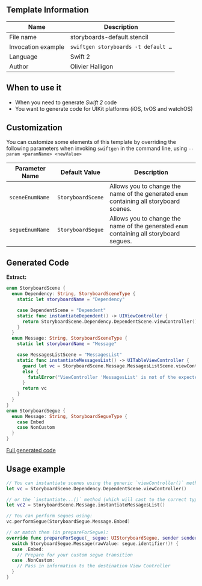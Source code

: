 ## Template Information

| Name      | Description       |
| --------- | ----------------- |
| File name | storyboards-default.stencil |
| Invocation example | `swiftgen storyboards -t default …` |
| Language | Swift 2 |
| Author | Olivier Halligon |

## When to use it

- When you need to generate *Swift 2* code
- You want to generate code for UIKit platforms (iOS, tvOS and watchOS)

## Customization

You can customize some elements of this template by overriding the following parameters when invoking `swiftgen` in the command line, using `--param <paramName> <newValue>`

| Parameter Name | Default Value | Description |
| -------------- | ------------- | ----------- |
| `sceneEnumName` | `StoryboardScene` | Allows you to change the name of the generated `enum` containing all storyboard scenes. |
| `segueEnumName` | `StoryboardSegue` | Allows you to change the name of the generated `enum` containing all storyboard segues. |

## Generated Code

**Extract:**

```swift
enum StoryboardScene {
  enum Dependency: String, StoryboardSceneType {
    static let storyboardName = "Dependency"

    case DependentScene = "Dependent"
    static func instantiateDependent() -> UIViewController {
      return StoryboardScene.Dependency.DependentScene.viewController()
    }
  }
  enum Message: String, StoryboardSceneType {
    static let storyboardName = "Message"

    case MessagesListScene = "MessagesList"
    static func instantiateMessagesList() -> UITableViewController {
      guard let vc = StoryboardScene.Message.MessagesListScene.viewController() as? UITableViewController
      else {
        fatalError("ViewController 'MessagesList' is not of the expected class UITableViewController.")
      }
      return vc
    }
  }
}
enum StoryboardSegue {
  enum Message: String, StoryboardSegueType {
    case Embed
    case NonCustom
  }
}
```

[Full generated code](https://github.com/SwiftGen/templates/blob/master/Tests/Expected/Storyboards-iOS/default-context-all.swift)

## Usage example

```swift
// You can instantiate scenes using the generic `viewController()` method:
let vc = StoryboardScene.Dependency.DependentScene.viewController()

// or the `instantiate...()` method (which will cast to the correct type):
let vc2 = StoryboardScene.Message.instantiateMessagesList()

// You can perform segues using:
vc.performSegue(StoryboardSegue.Message.Embed)

// or match them (in prepareForSegue):
override func prepareForSegue(_ segue: UIStoryboardSegue, sender sender: AnyObject?) {
  switch StoryboardSegue.Message(rawValue: segue.identifier!)! {
  case .Embed:
    // Prepare for your custom segue transition
  case .NonCustom:
    // Pass in information to the destination View Controller
  }
}
```
